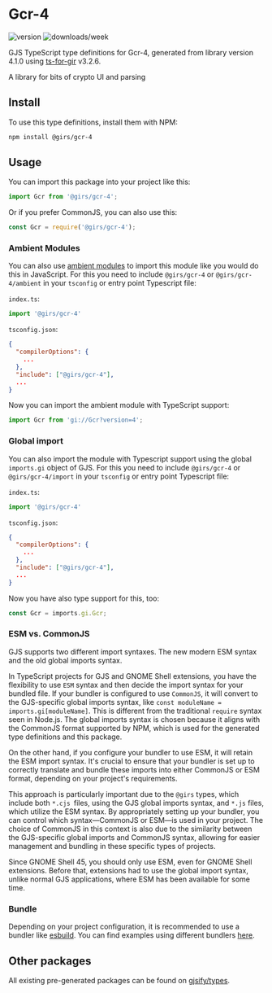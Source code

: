 
# Gcr-4

![version](https://img.shields.io/npm/v/@girs/gcr-4)
![downloads/week](https://img.shields.io/npm/dw/@girs/gcr-4)


GJS TypeScript type definitions for Gcr-4, generated from library version 4.1.0 using [ts-for-gir](https://github.com/gjsify/ts-for-gir) v3.2.6.

A library for bits of crypto UI and parsing

## Install

To use this type definitions, install them with NPM:
```bash
npm install @girs/gcr-4
```

## Usage

You can import this package into your project like this:
```ts
import Gcr from '@girs/gcr-4';
```

Or if you prefer CommonJS, you can also use this:
```ts
const Gcr = require('@girs/gcr-4');
```

### Ambient Modules

You can also use [ambient modules](https://github.com/gjsify/ts-for-gir/tree/main/packages/cli#ambient-modules) to import this module like you would do this in JavaScript.
For this you need to include `@girs/gcr-4` or `@girs/gcr-4/ambient` in your `tsconfig` or entry point Typescript file:

`index.ts`:
```ts
import '@girs/gcr-4'
```

`tsconfig.json`:
```json
{
  "compilerOptions": {
    ...
  },
  "include": ["@girs/gcr-4"],
  ...
}
```

Now you can import the ambient module with TypeScript support: 

```ts
import Gcr from 'gi://Gcr?version=4';
```

### Global import

You can also import the module with Typescript support using the global `imports.gi` object of GJS.
For this you need to include `@girs/gcr-4` or `@girs/gcr-4/import` in your `tsconfig` or entry point Typescript file:

`index.ts`:
```ts
import '@girs/gcr-4'
```

`tsconfig.json`:
```json
{
  "compilerOptions": {
    ...
  },
  "include": ["@girs/gcr-4"],
  ...
}
```

Now you have also type support for this, too:

```ts
const Gcr = imports.gi.Gcr;
```


### ESM vs. CommonJS

GJS supports two different import syntaxes. The new modern ESM syntax and the old global imports syntax.

In TypeScript projects for GJS and GNOME Shell extensions, you have the flexibility to use `ESM` syntax and then decide the import syntax for your bundled file. If your bundler is configured to use `CommonJS`, it will convert to the GJS-specific global imports syntax, like `const moduleName = imports.gi[moduleName]`. This is different from the traditional `require` syntax seen in Node.js. The global imports syntax is chosen because it aligns with the CommonJS format supported by NPM, which is used for the generated type definitions and this package.

On the other hand, if you configure your bundler to use ESM, it will retain the ESM import syntax. It's crucial to ensure that your bundler is set up to correctly translate and bundle these imports into either CommonJS or ESM format, depending on your project's requirements.

This approach is particularly important due to the `@girs` types, which include both `*.cjs `files, using the GJS global imports syntax, and `*.js` files, which utilize the ESM syntax. By appropriately setting up your bundler, you can control which syntax—CommonJS or ESM—is used in your project. The choice of CommonJS in this context is also due to the similarity between the GJS-specific global imports and CommonJS syntax, allowing for easier management and bundling in these specific types of projects.

Since GNOME Shell 45, you should only use ESM, even for GNOME Shell extensions. Before that, extensions had to use the global import syntax, unlike normal GJS applications, where ESM has been available for some time.

### Bundle

Depending on your project configuration, it is recommended to use a bundler like [esbuild](https://esbuild.github.io/). You can find examples using different bundlers [here](https://github.com/gjsify/ts-for-gir/tree/main/examples).

## Other packages

All existing pre-generated packages can be found on [gjsify/types](https://github.com/gjsify/types).

